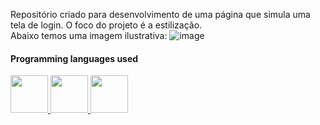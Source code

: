 Repositório criado para desenvolvimento de uma página que simula uma tela de login. O foco do projeto é a estilização.
<br>
Abaixo temos uma imagem ilustrativa:
![image](https://user-images.githubusercontent.com/102265187/189778834-8a1df36f-1446-4fec-b49e-f49ca855143d.png)

#### Programming languages used

<div>
      <a href="https://github.com/raulrodmo">
            <img id="html" src="https://cdn-icons-png.flaticon.com/512/1051/1051277.png" width="60" height="60"/>
            <img id="css" src="https://cdn-icons-png.flaticon.com/512/732/732190.png" width="60" height="60"/>
            <img id="js" src="https://cdn-icons-png.flaticon.com/512/1199/1199124.png" width="60" height="60"/>
</div>
